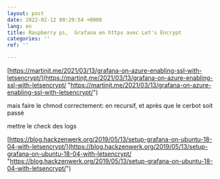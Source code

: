 ```yaml
---
layout: post
date: 2022-02-12 00:29:54 +0000
lang: en
title: Raspberry pi,  Grafana en https avec Let's Encrypt
categories: ''
ref: ''

---
```

  
  
  
  
[https://martinjt.me/2021/03/13/grafana-on-azure-enabling-ssl-with-letsencrypt/](https://martinjt.me/2021/03/13/grafana-on-azure-enabling-ssl-with-letsencrypt/ "https://martinjt.me/2021/03/13/grafana-on-azure-enabling-ssl-with-letsencrypt/")

mais faire le chmod correctement: en recursif, et après que le cerbot soit passé 

mettre le check des logs

[https://blog.hackzenwerk.org/2019/05/13/setup-grafana-on-ubuntu-18-04-with-letsencrypt/](https://blog.hackzenwerk.org/2019/05/13/setup-grafana-on-ubuntu-18-04-with-letsencrypt/ "https://blog.hackzenwerk.org/2019/05/13/setup-grafana-on-ubuntu-18-04-with-letsencrypt/")